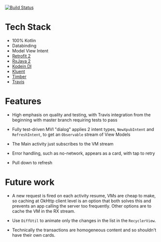 [![Build Status](https://travis-ci.org/westonal/blockchain.svg?branch=master)](https://travis-ci.org/westonal/blockchain)

Tech Stack
==

- 100% Kotlin
- Databinding
- Model View Intent
- [Retrofit 2](http://square.github.io/retrofit/)
- [RxJava 2](https://github.com/ReactiveX/RxJava)
- [Kodein DI](http://kodein.org/)
- [Kluent](https://github.com/MarkusAmshove/Kluent)
- [Timber](https://github.com/JakeWharton/timber)
- [Travis](https://travis-ci.org/westonal/blockchain)

Features
==

- High emphasis on quality and testing, with Travis integration from the beginning with master branch requiring tests to pass

- Fully test-driven MVI "dialog" applies 2 intent types, `NewXpubIntent` and `RefreshIntent`, to get an `Observable` stream of View Models

- The Main activity just subscribes to the VM stream

- Error handling, such as no-network, appears as a card, with tap to retry

- Pull down to refresh

Future work
==

- A new request is fired on each activity resume, VMs are cheap to make, so caching at OkHttp client level is an option that both solves this and prevents an app calling the server too frequently. Other options are to cache the VM in the RX stream.

- Use `DiffUtil` to animate only the changes in the list in the `RecyclerView`.

- Technically the transactions are homogeneous content and so shouldn't have their own cards.
